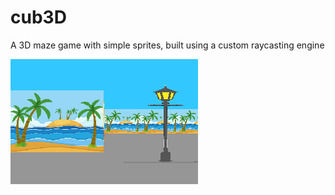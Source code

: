 # cub3D
A 3D maze game with simple sprites, built using a custom raycasting engine

![Screenshot1](/docs/screen1.bmp?raw=true "Screenshot with Lamp Sprite")
